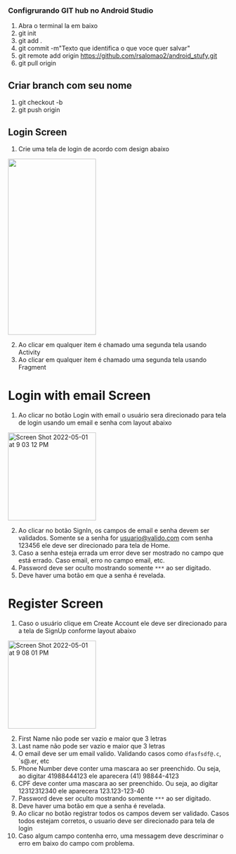 ### Configrurando GIT hub no Android Studio

1. Abra o terminal la em baixo
2. git init
3. git add .
4. git commit -m"Texto que identifica o que voce quer salvar"
5. git remote add origin https://github.com/rsalomao2/android_stufy.git
6. git pull origin

## Criar branch com seu nome
1. git checkout -b <seu nome>
2. git push origin <seu nome>

  
## Login Screen
  
1. Crie uma tela de login de acordo com design abaixo
  
<img src="https://user-images.githubusercontent.com/12714219/166169962-e089b6ea-b694-4736-830e-9e5397f57a96.png" width="200" height="400" />
  
2. Ao clicar em qualquer item é chamado uma segunda tela usando Activity
3. Ao clicar em qualquer item é chamado uma segunda tela usando Fragment
  
# Login with email Screen
  1. Ao clicar no botão Login with email o usuário sera direcionado para tela de login usando um email e senha com layout abaixo
  
  <img width="200" alt="Screen Shot 2022-05-01 at 9 03 12 PM" src="https://user-images.githubusercontent.com/12714219/166170127-26e479bb-c331-48af-9e63-91504ce44282.png">
  
  2. Ao clicar no botão SignIn, os campos de email e senha devem ser validados. Somente se a senha for usuario@valido.com com senha 123456 ele deve ser direcionado para tela de Home.
  3. Caso a senha esteja errada um error deve ser mostrado no campo que está errado. Caso email, erro no campo email, etc.
  4. Password deve ser oculto mostrando somente `***` ao ser digitado. 
  5. Deve haver uma botão em que a senha é revelada.
  
  
 # Register Screen
  1. Caso o usuário clique em Create Account ele deve ser direcionado para a tela de SignUp conforme layout abaixo
  
  <img width="200" alt="Screen Shot 2022-05-01 at 9 08 01 PM" src="https://user-images.githubusercontent.com/12714219/166170312-f38dca13-95e6-4c21-881e-156b7e09a574.png">
  
  2. First Name não pode ser vazio e maior que 3 letras
  3. Last name não pode ser vazio e maior que 3 letras
  4. O email deve ser um email valido. Validando casos como `dfasfsdf@.c`, `s@.er, etc
  5. Phone Number deve conter uma mascara ao ser preenchido. Ou seja, ao digitar 41988444123 ele aparecera (41) 98844-4123
  6. CPF deve conter uma mascara ao ser preenchido. Ou seja, ao digitar 12312312340 ele aparecera 123.123-123-40
  7. Password deve ser oculto mostrando somente `***` ao ser digitado. 
  8. Deve haver uma botão em que a senha é revelada.
  9. Ao clicar no botão registrar todos os campos devem ser validado. Casos todos estejam corretos, o usuario deve ser direcionado para tela de login
  10. Caso algum campo contenha erro, uma messagem deve descriminar o erro em baixo do campo com problema.
  

  

